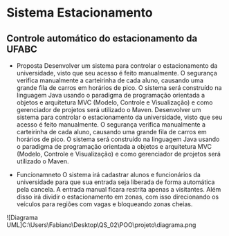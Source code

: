 #  Sistema Estacionamento
## Controle automático do estacionamento da UFABC

* Proposta
Desenvolver um sistema para controlar o estacionamento da universidade, visto que seu acesso é feito manualmente. O segurança verifica manualmente a carteirinha de cada aluno, causando uma grande fila de carros em horários de pico.
O sistema será construído na linguagem Java usando o paradigma de programação orientada a objetos e arquitetura MVC (Modelo, Controle e Visualização) e como gerenciador de projetos será utilizado o Maven.
Desenvolver um sistema para controlar o estacionamento da universidade, visto que seu acesso é feito manualmente. O segurança verifica manualmente a carteirinha de cada aluno, causando uma grande fila de carros em horários de pico.
O sistema será construído na linguagem Java usando o paradigma de programação orientada a objetos e arquitetura MVC (Modelo, Controle e Visualização) e como gerenciador de projetos será utilizado o Maven.

* Funcionamneto
O sistema irá cadastrar alunos e funcionários da universidade para que sua entrada seja liberada de forma automática pela cancela. A entrada manual ficara restrita apenas a visitantes. Além disso irá dividir o estacionamento em zonas, com isso direcionando os veículos para regiões com vagas e bloqueando zonas cheias.

![Diagrama UML]C:\Users\Fabiano\Desktop\QS_02\POO\projeto\diagrama.png